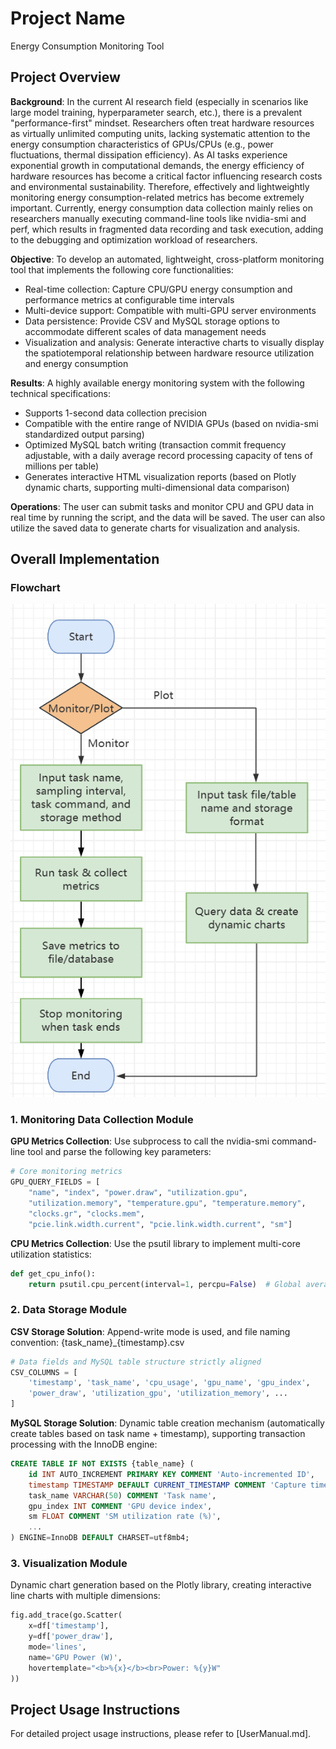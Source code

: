 # Project Name
Energy Consumption Monitoring Tool

## Project Overview

**Background**: In the current AI research field (especially in scenarios like large model training, hyperparameter search, etc.), there is a prevalent "performance-first" mindset. Researchers often treat hardware resources as virtually unlimited computing units, lacking systematic attention to the energy consumption characteristics of GPUs/CPUs (e.g., power fluctuations, thermal dissipation efficiency). As AI tasks experience exponential growth in computational demands, the energy efficiency of hardware resources has become a critical factor influencing research costs and environmental sustainability. Therefore, effectively and lightweightly monitoring energy consumption-related metrics has become extremely important. Currently, energy consumption data collection mainly relies on researchers manually executing command-line tools like nvidia-smi and perf, which results in fragmented data recording and task execution, adding to the debugging and optimization workload of researchers.

**Objective**: To develop an automated, lightweight, cross-platform monitoring tool that implements the following core functionalities:

- Real-time collection: Capture CPU/GPU energy consumption and performance metrics at configurable time intervals
- Multi-device support: Compatible with multi-GPU server environments
- Data persistence: Provide CSV and MySQL storage options to accommodate different scales of data management needs
- Visualization and analysis: Generate interactive charts to visually display the spatiotemporal relationship between hardware resource utilization and energy consumption

**Results**: A highly available energy monitoring system with the following technical specifications:

- Supports 1-second data collection precision
- Compatible with the entire range of NVIDIA GPUs (based on nvidia-smi standardized output parsing)
- Optimized MySQL batch writing (transaction commit frequency adjustable, with a daily average record processing capacity of tens of millions per table)
- Generates interactive HTML visualization reports (based on Plotly dynamic charts, supporting multi-dimensional data comparison)

**Operations**: The user can submit tasks and monitor CPU and GPU data in real time by running the script, and the data will be saved. The user can also utilize the saved data to generate charts for visualization and analysis.

## Overall Implementation

### Flowchart
![image.png](image.png)

### 1. Monitoring Data Collection Module
**GPU Metrics Collection**: Use subprocess to call the nvidia-smi command-line tool and parse the following key parameters:

```Python
# Core monitoring metrics
GPU_QUERY_FIELDS = [
    "name", "index", "power.draw", "utilization.gpu", 
    "utilization.memory", "temperature.gpu", "temperature.memory",
    "clocks.gr", "clocks.mem",
    "pcie.link.width.current", "pcie.link.width.current", "sm"]
```

**CPU Metrics Collection**: Use the psutil library to implement multi-core utilization statistics:

```Python
def get_cpu_info():
    return psutil.cpu_percent(interval=1, percpu=False)  # Global average utilization
```

### 2. Data Storage Module
**CSV Storage Solution**: Append-write mode is used, and file naming convention: {task_name}_{timestamp}.csv
```Python
# Data fields and MySQL table structure strictly aligned
CSV_COLUMNS = [
    'timestamp', 'task_name', 'cpu_usage', 'gpu_name', 'gpu_index',
    'power_draw', 'utilization_gpu', 'utilization_memory', ...
]
```

**MySQL Storage Solution**: Dynamic table creation mechanism (automatically create tables based on task name + timestamp), supporting transaction processing with the InnoDB engine:
```SQL
CREATE TABLE IF NOT EXISTS {table_name} (
    id INT AUTO_INCREMENT PRIMARY KEY COMMENT 'Auto-incremented ID',
    timestamp TIMESTAMP DEFAULT CURRENT_TIMESTAMP COMMENT 'Capture time',
    task_name VARCHAR(50) COMMENT 'Task name',
    gpu_index INT COMMENT 'GPU device index',
    sm FLOAT COMMENT 'SM utilization rate (%)',
    ...
) ENGINE=InnoDB DEFAULT CHARSET=utf8mb4;
```

### 3. Visualization Module
Dynamic chart generation based on the Plotly library, creating interactive line charts with multiple dimensions:
```Python
fig.add_trace(go.Scatter(
    x=df['timestamp'], 
    y=df['power_draw'],
    mode='lines',
    name='GPU Power (W)',
    hovertemplate="<b>%{x}</b><br>Power: %{y}W"
))
```

## Project Usage Instructions

For detailed project usage instructions, please refer to [UserManual.md].